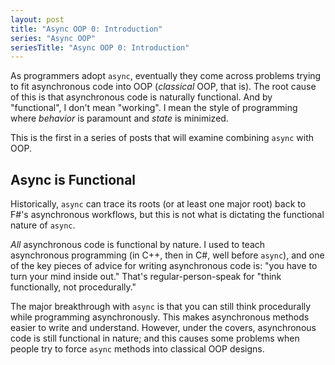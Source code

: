 ```yaml
---
layout: post
title: "Async OOP 0: Introduction"
series: "Async OOP"
seriesTitle: "Async OOP 0: Introduction"
---
```

As programmers adopt `async`, eventually they come across problems trying to fit asynchronous code into OOP (_classical_ OOP, that is). The root cause of this is that asynchronous code is naturally functional. And by "functional", I don't mean "working". I mean the style of programming where _behavior_ is paramount and _state_ is minimized.



This is the first in a series of posts that will examine combining `async` with OOP.



## Async is Functional

Historically, `async` can trace its roots (or at least one major root) back to F#'s asynchronous workflows, but this is not what is dictating the functional nature of `async`.



_All_ asynchronous code is functional by nature. I used to teach asynchronous programming (in C++, then in C#, well before `async`), and one of the key pieces of advice for writing asynchronous code is: "you have to turn your mind inside out." That's regular-person-speak for "think functionally, not procedurally."



The major breakthrough with `async` is that you can still think procedurally while programming asynchronously. This makes asynchronous methods easier to write and understand. However, under the covers, asynchronous code is still functional in nature; and this causes some problems when people try to force `async` methods into classical OOP designs.

